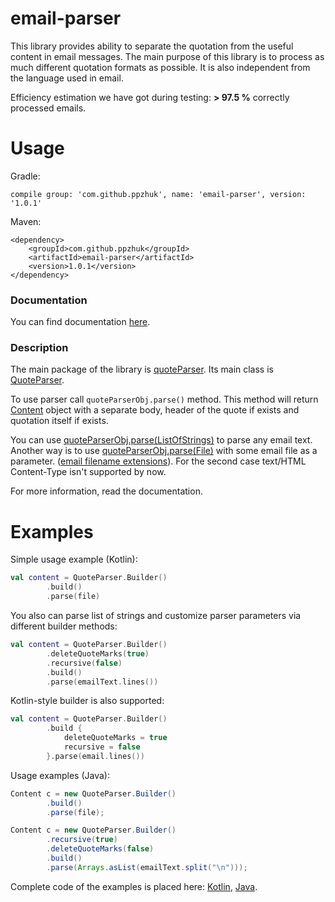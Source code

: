# email-parser
This library provides ability to separate the quotation from the useful content in email messages. The main purpose of this library is to process as much different quotation formats as possible. It is also independent from the language used in email.

Efficiency estimation we have got during testing: **> 97.5 %** correctly processed emails.

# Usage
Gradle:
```
compile group: 'com.github.ppzhuk', name: 'email-parser', version: '1.0.1'
```

Maven:
```
<dependency>
    <groupId>com.github.ppzhuk</groupId>
    <artifactId>email-parser</artifactId>
    <version>1.0.1</version>
</dependency>
```

### Documentation

You can find documentation [here](https://ppzhuk.github.io/email-parser/index.html).

### Description
The main package of the library is [quoteParser](src/main/kotlin/ru/ppzh/quoteParser). Its main class is [QuoteParser](src/main/kotlin/ru/ppzh/quoteParser/QuoteParser.kt#L77). 

To use parser call `quoteParserObj.parse()` method. This method will return [Content](src/main/kotlin/ru/ppzh/quoteParser/Content.kt) object with a separate body, header of the quote if exists and quotation itself if exists.

You can use [quoteParserObj.parse(ListOfStrings)](src/main/kotlin/ru/ppzh/quoteParser/QuoteParser.kt#L229) to parse any email text.
 Another way is to use [quoteParserObj.parse(File)](src/main/kotlin/ru/ppzh/quoteParser/QuoteParser.kt#L212) with some email file as a parameter.
 ([email filename extensions](https://en.wikipedia.org/wiki/Email#Filename_extensions)).
 For the second case text/HTML Content-Type isn't supported by now.

For more information, read the documentation.

# Examples
Simple usage example (Kotlin):
```kotlin
val content = QuoteParser.Builder()
        .build()
        .parse(file)
```
You also can parse list of strings and customize parser parameters via different builder methods:
```kotlin
val content = QuoteParser.Builder()
        .deleteQuoteMarks(true)
        .recursive(false)
        .build()
        .parse(emailText.lines())
```
Kotlin-style builder is also supported:
```kotlin
val content = QuoteParser.Builder()
        .build {
            deleteQuoteMarks = true
            recursive = false
        }.parse(email.lines())
```

Usage examples (Java):
```java
Content c = new QuoteParser.Builder()
        .build()
        .parse(file);
```
```java
Content c = new QuoteParser.Builder()
        .recursive(true)
        .deleteQuoteMarks(false)
        .build()
        .parse(Arrays.asList(emailText.split("\n")));
```
Complete code of the examples is placed here: [Kotlin](src/main/kotlin/ru/ppzh/examples), [Java](src/main/java/ru/ppzh/examples).
